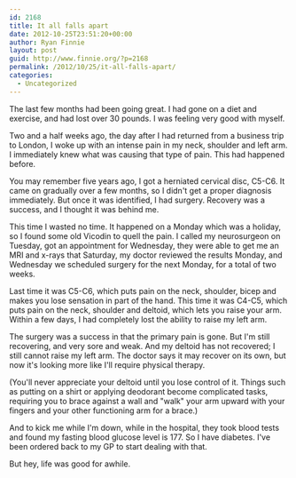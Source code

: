 ```yaml
---
id: 2168
title: It all falls apart
date: 2012-10-25T23:51:20+00:00
author: Ryan Finnie
layout: post
guid: http://www.finnie.org/?p=2168
permalink: /2012/10/25/it-all-falls-apart/
categories:
  - Uncategorized
---
```

The last few months had been going great. I had gone on a diet and exercise, and had lost over 30 pounds. I was feeling very good with myself.

Two and a half weeks ago, the day after I had returned from a business trip to London, I woke up with an intense pain in my neck, shoulder and left arm. I immediately knew what was causing that type of pain. This had happened before.

You may remember five years ago, I got a herniated cervical disc, C5-C6. It came on gradually over a few months, so I didn't get a proper diagnosis immediately. But once it was identified, I had surgery. Recovery was a success, and I thought it was behind me.

This time I wasted no time. It happened on a Monday which was a holiday, so I found some old Vicodin to quell the pain. I called my neurosurgeon on Tuesday, got an appointment for Wednesday, they were able to get me an MRI and x-rays that Saturday, my doctor reviewed the results Monday, and Wednesday we scheduled surgery for the next Monday, for a total of two weeks.

Last time it was C5-C6, which puts pain on the neck, shoulder, bicep and makes you lose sensation in part of the hand. This time it was C4-C5, which puts pain on the neck, shoulder and deltoid, which lets you raise your arm. Within a few days, I had completely lost the ability to raise my left arm.

The surgery was a success in that the primary pain is gone. But I'm still recovering, and very sore and weak. And my deltoid has not recovered; I still cannot raise my left arm. The doctor says it may recover on its own, but now it's looking more like I'll require physical therapy.

(You'll never appreciate your deltoid until you lose control of it. Things such as putting on a shirt or applying deodorant become complicated tasks, requiring you to brace against a wall and "walk" your arm upward with your fingers and your other functioning arm for a brace.)

And to kick me while I'm down, while in the hospital, they took blood tests and found my fasting blood glucose level is 177. So I have diabetes. I've been ordered back to my GP to start dealing with that.

But hey, life was good for awhile.